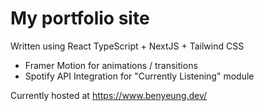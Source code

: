 # My portfolio site

Written using React TypeScript + NextJS + Tailwind CSS
- Framer Motion for animations / transitions
- Spotify API Integration for "Currently Listening" module

Currently hosted at https://www.benyeung.dev/
